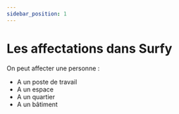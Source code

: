 ```yaml
---
sidebar_position: 1
---
```


# Les affectations dans Surfy

On peut affecter une personne :

- A un poste de travail
- A un espace
- A un quartier
- A un bâtiment